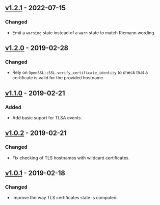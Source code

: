 ## [v1.2.1] - 2022-07-15

### Changed
- Emit a `warning` state instead of a `warn` state to match Riemann wording.

## [v1.2.0] - 2019-02-28

### Changed
- Rely on `OpenSSL::SSL.verify_certificate_identity` to check that a certificate
  is valid for the provided hostname.

## [v1.1.0] - 2019-02-21

### Added
- Add basic suport for TLSA events.

## [v1.0.2] - 2019-02-21

### Changed
- Fix checking of TLS hostnames with wildcard certificates.

## [v1.0.1] - 2019-02-18

### Changed
- Improve the way TLS certificates state is computed.

[v1.2.1]: https://github.com/smortex/internet_security_event/compare/v1.2.0...v1.2.1
[v1.2.0]: https://github.com/smortex/internet_security_event/compare/v1.1.0...v1.2.0
[v1.1.0]: https://github.com/smortex/internet_security_event/compare/v1.0.2...v1.1.0
[v1.0.2]: https://github.com/smortex/internet_security_event/compare/v1.0.1...v1.0.2
[v1.0.1]: https://github.com/smortex/internet_security_event/compare/v1.0.0...v1.0.1
